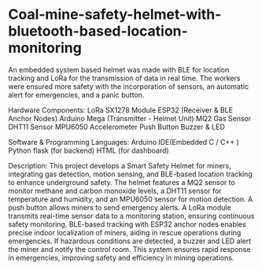 # Coal-mine-safety-helmet-with-bluetooth-based-location-monitoring
An embedded system based helmet was made with BLE for location tracking and LoRa for the transmission of data in real time. The workers were ensured more safety with the incorporation of sensors, an automatic alert for emergencies, and a panic button.

Hardware Components: LoRa SX1278 Module ESP32 (Receiver & BLE Anchor Nodes) Arduino Mega (Transmitter - Helmet Unit) MQ2 Gas Sensor DHT11 Sensor MPU6050 Accelerometer Push Button Buzzer & LED

Software & Programming Languages: Arduino IDE(Embedded C / C++ ) Python flask (for backend) HTML (for dashboard)

Description: This project develops a Smart Safety Helmet for miners, integrating gas detection, motion sensing, and BLE-based location tracking to enhance underground safety. The helmet features a MQ2 sensor to monitor methane and carbon monoxide levels, a DHT11 sensor for temperature and humidity, and an MPU6050 sensor for motion detection. A push button allows miners to send emergency alerts. A LoRa module transmits real-time sensor data to a monitoring station, ensuring continuous safety monitoring. BLE-based tracking with ESP32 anchor nodes enables precise indoor localization of miners, aiding in rescue operations during emergencies. If hazardous conditions are detected, a buzzer and LED alert the miner and notify the control room. This system ensures rapid response in emergencies, improving safety and efficiency in mining operations.
